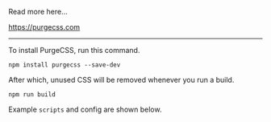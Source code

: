 Read more here…

https://purgecss.com

---

To install PurgeCSS, run this command.

```
npm install purgecss --save-dev
```

After which, unused CSS will be removed whenever you run a build.

```
npm run build
```

Example `scripts` and config are shown below.